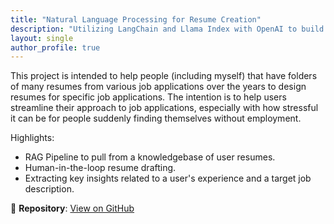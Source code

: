 ```yaml
---
title: "Natural Language Processing for Resume Creation"
description: "Utilizing LangChain and Llama Index with OpenAI to build specific resumes."
layout: single
author_profile: true
---
```


This project is intended to help people (including myself) that have folders of many resumes from various job applications over the years to design resumes for specific job applications. The intention is to help users streamline their approach to job applications, especially with how stressful it can be for people suddenly finding themselves without employment.

Highlights:
- RAG Pipeline to pull from a knowledgebase of user resumes.
- Human-in-the-loop resume drafting.
- Extracting key insights related to a user's experience and a target job description.

📂 **Repository**: [View on GitHub](https://github.com/rykertracy/LlamaIndex/tree/main/Resume-Creator)
